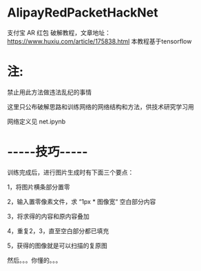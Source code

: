 # AlipayRedPacketHackNet
支付宝 AR 红包 破解教程，文章地址：https://www.huxiu.com/article/175838.html
本教程基于tensorflow

# 注:
禁止用此方法做违法乱纪的事情

这里只公布破解思路和训练网络的网络结构和方法，供技术研究学习用

网络定义见 net.ipynb


# -----技巧-----
训练完成后，进行图片生成时有下面三个要点：

  1，将图片横条部分置零
  
  2，输入置零像素文件，求 “1px * 图像宽“ 空白部分内容
  
  3，将求得的内容和原内容叠加
  
  4，重复2，3，直至空白部分都已填充
  
  5，获得的图像就是可以扫描的复原图
  
然后。。。你懂的。。。
